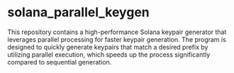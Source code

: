 # solana_parallel_keygen
This repository contains a high-performance Solana keypair generator that leverages parallel processing for faster keypair generation. The program is designed to quickly generate keypairs that match a desired prefix by utilizing parallel execution, which speeds up the process significantly compared to sequential generation.
